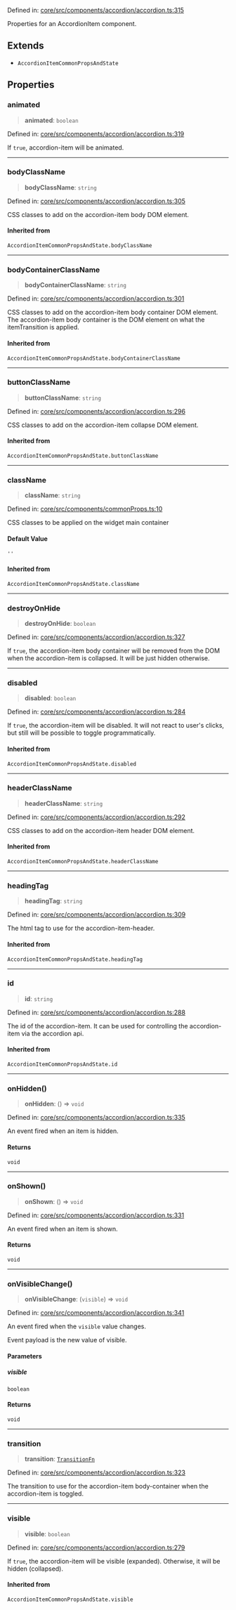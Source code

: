 Defined in: [core/src/components/accordion/accordion.ts:315](https://github.com/AmadeusITGroup/AgnosUI/blob/ea7af07d6105d9e70bdcfd4b1666a03745728750/core/src/components/accordion/accordion.ts#L315)

Properties for an AccordionItem component.

## Extends

- `AccordionItemCommonPropsAndState`

## Properties

### animated

> **animated**: `boolean`

Defined in: [core/src/components/accordion/accordion.ts:319](https://github.com/AmadeusITGroup/AgnosUI/blob/ea7af07d6105d9e70bdcfd4b1666a03745728750/core/src/components/accordion/accordion.ts#L319)

If `true`, accordion-item will be animated.

***

### bodyClassName

> **bodyClassName**: `string`

Defined in: [core/src/components/accordion/accordion.ts:305](https://github.com/AmadeusITGroup/AgnosUI/blob/ea7af07d6105d9e70bdcfd4b1666a03745728750/core/src/components/accordion/accordion.ts#L305)

CSS classes to add on the accordion-item body DOM element.

#### Inherited from

`AccordionItemCommonPropsAndState.bodyClassName`

***

### bodyContainerClassName

> **bodyContainerClassName**: `string`

Defined in: [core/src/components/accordion/accordion.ts:301](https://github.com/AmadeusITGroup/AgnosUI/blob/ea7af07d6105d9e70bdcfd4b1666a03745728750/core/src/components/accordion/accordion.ts#L301)

CSS classes to add on the accordion-item body container DOM element.
The accordion-item body container is the DOM element on what the itemTransition is applied.

#### Inherited from

`AccordionItemCommonPropsAndState.bodyContainerClassName`

***

### buttonClassName

> **buttonClassName**: `string`

Defined in: [core/src/components/accordion/accordion.ts:296](https://github.com/AmadeusITGroup/AgnosUI/blob/ea7af07d6105d9e70bdcfd4b1666a03745728750/core/src/components/accordion/accordion.ts#L296)

CSS classes to add on the accordion-item collapse DOM element.

#### Inherited from

`AccordionItemCommonPropsAndState.buttonClassName`

***

### className

> **className**: `string`

Defined in: [core/src/components/commonProps.ts:10](https://github.com/AmadeusITGroup/AgnosUI/blob/ea7af07d6105d9e70bdcfd4b1666a03745728750/core/src/components/commonProps.ts#L10)

CSS classes to be applied on the widget main container

#### Default Value

`''`

#### Inherited from

`AccordionItemCommonPropsAndState.className`

***

### destroyOnHide

> **destroyOnHide**: `boolean`

Defined in: [core/src/components/accordion/accordion.ts:327](https://github.com/AmadeusITGroup/AgnosUI/blob/ea7af07d6105d9e70bdcfd4b1666a03745728750/core/src/components/accordion/accordion.ts#L327)

If `true`, the accordion-item body container will be removed from the DOM when the accordion-item is collapsed. It will be just hidden otherwise.

***

### disabled

> **disabled**: `boolean`

Defined in: [core/src/components/accordion/accordion.ts:284](https://github.com/AmadeusITGroup/AgnosUI/blob/ea7af07d6105d9e70bdcfd4b1666a03745728750/core/src/components/accordion/accordion.ts#L284)

If `true`, the accordion-item will be disabled.
It will not react to user's clicks, but still will be possible to toggle programmatically.

#### Inherited from

`AccordionItemCommonPropsAndState.disabled`

***

### headerClassName

> **headerClassName**: `string`

Defined in: [core/src/components/accordion/accordion.ts:292](https://github.com/AmadeusITGroup/AgnosUI/blob/ea7af07d6105d9e70bdcfd4b1666a03745728750/core/src/components/accordion/accordion.ts#L292)

CSS classes to add on the accordion-item header DOM element.

#### Inherited from

`AccordionItemCommonPropsAndState.headerClassName`

***

### headingTag

> **headingTag**: `string`

Defined in: [core/src/components/accordion/accordion.ts:309](https://github.com/AmadeusITGroup/AgnosUI/blob/ea7af07d6105d9e70bdcfd4b1666a03745728750/core/src/components/accordion/accordion.ts#L309)

The html tag to use for the accordion-item-header.

#### Inherited from

`AccordionItemCommonPropsAndState.headingTag`

***

### id

> **id**: `string`

Defined in: [core/src/components/accordion/accordion.ts:288](https://github.com/AmadeusITGroup/AgnosUI/blob/ea7af07d6105d9e70bdcfd4b1666a03745728750/core/src/components/accordion/accordion.ts#L288)

The id of the accordion-item. It can be used for controlling the accordion-item via the accordion api.

#### Inherited from

`AccordionItemCommonPropsAndState.id`

***

### onHidden()

> **onHidden**: () => `void`

Defined in: [core/src/components/accordion/accordion.ts:335](https://github.com/AmadeusITGroup/AgnosUI/blob/ea7af07d6105d9e70bdcfd4b1666a03745728750/core/src/components/accordion/accordion.ts#L335)

An event fired when an item is hidden.

#### Returns

`void`

***

### onShown()

> **onShown**: () => `void`

Defined in: [core/src/components/accordion/accordion.ts:331](https://github.com/AmadeusITGroup/AgnosUI/blob/ea7af07d6105d9e70bdcfd4b1666a03745728750/core/src/components/accordion/accordion.ts#L331)

An event fired when an item is shown.

#### Returns

`void`

***

### onVisibleChange()

> **onVisibleChange**: (`visible`) => `void`

Defined in: [core/src/components/accordion/accordion.ts:341](https://github.com/AmadeusITGroup/AgnosUI/blob/ea7af07d6105d9e70bdcfd4b1666a03745728750/core/src/components/accordion/accordion.ts#L341)

An event fired when the `visible` value changes.

Event payload is the new value of visible.

#### Parameters

##### visible

`boolean`

#### Returns

`void`

***

### transition

> **transition**: [`TransitionFn`](../type-aliases/TransitionFn.md)

Defined in: [core/src/components/accordion/accordion.ts:323](https://github.com/AmadeusITGroup/AgnosUI/blob/ea7af07d6105d9e70bdcfd4b1666a03745728750/core/src/components/accordion/accordion.ts#L323)

The transition to use for the accordion-item body-container when the accordion-item is toggled.

***

### visible

> **visible**: `boolean`

Defined in: [core/src/components/accordion/accordion.ts:279](https://github.com/AmadeusITGroup/AgnosUI/blob/ea7af07d6105d9e70bdcfd4b1666a03745728750/core/src/components/accordion/accordion.ts#L279)

If `true`, the accordion-item will be visible (expanded). Otherwise, it will be hidden (collapsed).

#### Inherited from

`AccordionItemCommonPropsAndState.visible`
